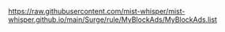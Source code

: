 https://raw.githubusercontent.com/mist-whisper/mist-whisper.github.io/main/Surge/rule/MyBlockAds/MyBlockAds.list
